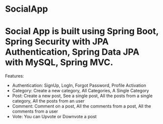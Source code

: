 # SocialApp
# Social App is built using Spring Boot, Spring Security with JPA Authentication, Spring Data JPA with MySQL, Spring MVC.

Features:
* Authentication: SignUp, LogIn, Forgot Password, Profile Activation
* Category: Create a new category, All Categories, A Single Category
* Post: Create a new post, See a single post, All the posts from a single category, All the posts from an user
* Comment: Comment on a post, All the comments from a post, All the comments from a user
* Vote: You can Upvote or Downvote a post

